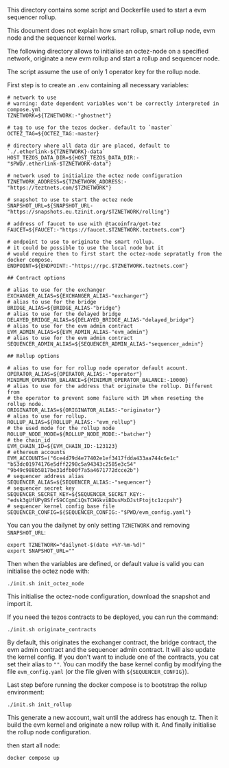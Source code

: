 This directory contains some script and Dockerfile used to start a evm
sequencer rollup.

This document does not explain how smart rollup, smart rollup node,
evm node and the sequencer kernel works.

The following directory allows to initialise an octez-node on a
specified network, originate a new evm rollup and start a rollup and
sequencer node.

The script assume the use of only 1 operator key for the rollup node.

First step is to create an `.env` containing all necessary variables:

```
# network to use
# warning: date dependent variables won't be correctly interpreted in compose.yml
TZNETWORK=${TZNETWORK:-"ghostnet"}

# tag to use for the tezos docker. default to `master`
OCTEZ_TAG=${OCTEZ_TAG:-master}

# directory where all data dir are placed, default to `./.etherlink-${TZNETWORK}-data`
HOST_TEZOS_DATA_DIR=${HOST_TEZOS_DATA_DIR:-"$PWD/.etherlink-$TZNETWORK-data"}

# network used to initialize the octez node configuration
TZNETWORK_ADDRESS=${TZNETWORK_ADDRESS:-"https://teztnets.com/$TZNETWORK"}

# snapshot to use to start the octez node
SNAPSHOT_URL=${SNAPSHOT_URL-"https://snapshots.eu.tzinit.org/$TZNETWORK/rolling"}

# address of faucet to use with @tacoinfra/get-tez
FAUCET=${FAUCET:-"https://faucet.$TZNETWORK.teztnets.com"}

# endpoint to use to originate the smart rollup.
# it could be possible to use the local node but it
# would require then to first start the octez-node sepratatly from the docker compose.
ENDPOINT=${ENDPOINT:-"https://rpc.$TZNETWORK.teztnets.com"}

## Contract options

# alias to use for the exchanger
EXCHANGER_ALIAS=${EXCHANGER_ALIAS-"exchanger"}
# alias to use for the bridge
BRIDGE_ALIAS=${BRIDGE_ALIAS-"bridge"}
# alias to use for the delayed bridge
DELAYED_BRIDGE_ALIAS=${DELAYED_BRIDGE_ALIAS-"delayed_bridge"}
# alias to use for the evm admin contract
EVM_ADMIN_ALIAS=${EVM_ADMIN_ALIAS-"evm_admin"}
# alias to use for the evm admin contract
SEQUENCER_ADMIN_ALIAS=${SEQUENCER_ADMIN_ALIAS-"sequencer_admin"}

## Rollup options

# alias to use for for rollup node operator default acount.
OPERATOR_ALIAS=${OPERATOR_ALIAS:-"operator"}
MINIMUM_OPERATOR_BALANCE=${MINIMUM_OPERATOR_BALANCE:-10000}
# alias to use for the address that originate the rollup. Different from
# the operator to prevent some failure with 1M when reseting the rollup node.
ORIGINATOR_ALIAS=${ORIGINATOR_ALIAS:-"originator"}
# alias to use for rollup.
ROLLUP_ALIAS=${ROLLUP_ALIAS:-"evm_rollup"}
# the used mode for the rollup node
ROLLUP_NODE_MODE=${ROLLUP_NODE_MODE:-"batcher"}
# the chain_id
EVM_CHAIN_ID=${EVM_CHAIN_ID:-123123}
# ethereum accounts
EVM_ACCOUNTS=("6ce4d79d4e77402e1ef3417fdda433aa744c6e1c" "b53dc01974176e5dff2298c5a94343c2585e3c54" "9b49c988b5817be31dfb00f7a5a4671772dcce2b")
# sequencer address alias
SEQUENCER_ALIAS=${SEQUENCER_ALIAS:-"sequencer"}
# sequencer secret key
SEQUENCER_SECRET_KEY=${SEQUENCER_SECRET_KEY:-"edsk3gUfUPyBSfrS9CCgmCiQsTCHGkviBDusMxDJstFtojtc1zcpsh"}
# sequencer kernel config base file
SEQUENCER_CONFIG=${SEQUENCER_CONFIG:-"$PWD/evm_config.yaml"}
```

You can you the dailynet by only setting `TZNETWORK` and removing `SNAPSHOT_URL`:
```
export TZNETWORK="dailynet-$(date +%Y-%m-%d)"
export SNAPSHOT_URL=""
```

Then when the variables are defined, or default value is valid you can initialise the octez node with:
```
./init.sh init_octez_node
```
This initialise the octez-node configuration, download the snapshot
and import it.

If you need the tezos contracts to be deployed, you can run the command:
```
./init.sh originate_contracts
```
By default, this originates the exchanger contract, the bridge contract, the evm admin contract and the sequencer admin contract. It will also update the kernel config.
If you don't want to include one of the contracts, you cat set their alias to `""`.
You can modify the base kernel config by modifying the file `evm_config.yaml` (or the file given with `${SEQUENCER_CONFIG}`).

Last step before running the docker compose is to bootstrap the rollup environment:
```
./init.sh init_rollup
```
This generate a new account, wait until the address has enough tz.
Then it build the evm kernel and originate a new rollup with it.
And finally initialise the rollup node configuration.


then start all node:
```
docker compose up
```
